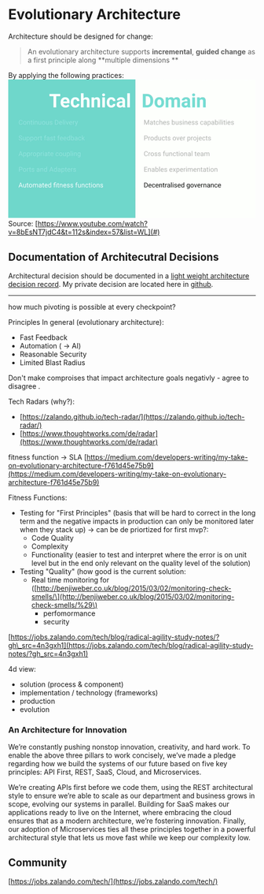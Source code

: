 # Evolutionary Architecture

Architecture should be designed for change:

> An evolutionary architecture supports **incremental**, **guided change** as a first principle along **multiple dimensions **

By applying the following practices:  
![](/assets/principles-of-evolutionary-architecture.png)Source: [https://www.youtube.com/watch?v=8bEsNT7jdC4&t=112s&index=57&list=WL](#)

## Documentation of Architecutral Decisions

Architectural decision should be documented in a [light weight architecture decision record](https://github.com/CloudNativeTraining/architecture_decision_record). My private decision are located here in [github](https://github.com/denseidel/developer-playbook/tree/master/adr).

---

how much pivoting is possible at every checkpoint?

Principles In general \(evolutionary architecture\):

* Fast Feedback
* Automation \( -&gt; AI\)
* Reasonable Security
* Limited Blast Radius

Don't make comproises that impact architecture goals negativly - agree to disagree .

Tech Radars \(why?\):

* [https://zalando.github.io/tech-radar/](https://zalando.github.io/tech-radar/)
* [https://www.thoughtworks.com/de/radar](https://www.thoughtworks.com/de/radar)

fitness function -&gt; SLA [https://medium.com/developers-writing/my-take-on-evolutionary-architecture-f761d45e75b9](https://medium.com/developers-writing/my-take-on-evolutionary-architecture-f761d45e75b9)

Fitness Functions:

* Testing for "First Principles" \(basis that will be hard to correct in the long term and the negative impacts in production can only be monitored later when they stack up\) -&gt; can be de priortized for first mvp?:
  * Code Quality
  * Complexity 
  * Functionality \(easier to test and interpret where the error is on unit level but in the end only relevant on the quality level of the solution\)
* Testing "Quality" \(how good is the current solution: 
  * Real time monitoring for  \([http://benjiweber.co.uk/blog/2015/03/02/monitoring-check-smells/\](http://benjiweber.co.uk/blog/2015/03/02/monitoring-check-smells/%29\)
    * perfomormance
    * security

[https://jobs.zalando.com/tech/blog/radical-agility-study-notes/?gh\_src=4n3gxh1](https://jobs.zalando.com/tech/blog/radical-agility-study-notes/?gh_src=4n3gxh1)

4d view:

* solution \(process & component\)
* implementation / technology \(frameworks\)
* production
* evolution

### An Architecture for Innovation

We’re constantly pushing nonstop innovation, creativity, and hard work. To enable the above three pillars to work concisely, we’ve made a pledge regarding how we build the systems of our future based on five key principles: API First, REST, SaaS, Cloud, and Microservices.

We’re creating APIs first before we code them, using the REST architectural style to ensure we’re able to scale as our department and business grows in scope, evolving our systems in parallel. Building for SaaS makes our applications ready to live on the Internet, where embracing the cloud ensures that as a modern architecture, we’re fostering innovation. Finally, our adoption of Microservices ties all these principles together in a powerful architectural style that lets us move fast while we keep our complexity low.

## Community

[https://jobs.zalando.com/tech/](https://jobs.zalando.com/tech/)

